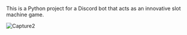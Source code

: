 This is a Python project for a Discord bot that acts as an innovative slot machine game.


![Capture2](https://user-images.githubusercontent.com/125412893/230516131-bc30cdbe-923c-4183-b466-10f3544c4653.JPG)
